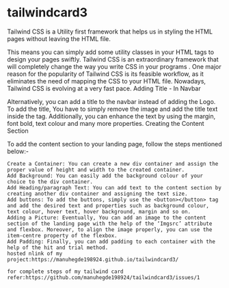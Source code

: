 # tailwindcard3

Tailwind CSS is a Utility first framework that helps us in styling the HTML pages without leaving the HTML file.

This means you can simply add some utility classes in your HTML tags to design your pages swiftly. 
Tailwind CSS is an extraordinary framework that will completely change the way you write CSS in your programs
. One major reason for the popularity of Tailwind CSS is its feasible workflow,
as it eliminates the need of mapping the CSS to your HTML file. Nowadays, Tailwind CSS is evolving at a very fast pace.
Adding Title - In Navbar

Alternatively, you can add a title to the navbar instead of adding the Logo. To add the title, You have to simply remove the image and add the title text inside the <span> tag. Additionally, you can enhance the text by using the margin, font bold, text colour and many more properties.
Creating the Content Section

To add the content section to your landing page, follow the steps mentioned below:-

    Create a Container: You can create a new div container and assign the proper value of height and width to the created container.
    Add Background: You can easily add the background colour of your choice to the div container.
    Add Heading/paragraph Text: You can add text to the content section by creating another div container and assigning the text size.
    Add buttons: To add the buttons, simply use the <button></button> tag and add the desired text and properties such as background colour, text colour, hover text, hover background, margin and so on. 
    Adding a Picture: Eventually, You can add an image to the content section of the landing page with the help of the ‘Imgsrc’ attribute and flexbox. Moreover, to align the image properly, you can use the item-centre property of the flexbox.
    Add Padding: Finally, you can add padding to each container with the help of the hit and trial method.
    hosted nlink of my project:https://manuhegde198924.github.io/tailwindcard3/

    for complete steps of my tailwind card refer:https://github.com/manuhegde198924/tailwindcard3/issues/1
    
    

 
